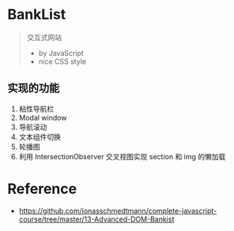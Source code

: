 # BankList

> 交互式网站
> - by JavaScript
> - nice CSS style

## 实现的功能

1. 粘性导航栏
2. Modal window
3. 导航滚动
4. 文本组件切换
5. 轮播图
6. 利用 IntersectionObserver 交叉视图实现 section 和 img 的懒加载

# Reference

- https://github.com/jonasschmedtmann/complete-javascript-course/tree/master/13-Advanced-DOM-Bankist